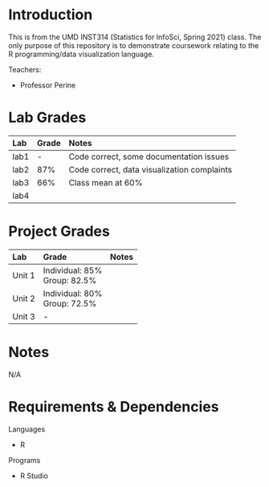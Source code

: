 # Introduction
This is from the UMD INST314 (Statistics for InfoSci, Spring 2021) class. The only purpose of this repository is to demonstrate coursework relating to the R programming/data visualization language.

Teachers:
- Professor Perine

# Lab Grades

|Lab|Grade|Notes|
|:-|:-|:-|
|lab1|-|Code correct, some documentation issues|
|lab2|87%|Code correct, data visualization complaints|
|lab3|66%|Class mean at 60%|
|lab4|||

# Project Grades

|Lab|Grade|Notes|
|:-|:-|:-|
|Unit 1|Individual: 85%<br/>Group: 82.5%||
|Unit 2|Individual: 80%<br/>Group: 72.5%||
|Unit 3|-||

# Notes
N/A

# Requirements & Dependencies
Languages
- R

Programs
- R Studio
